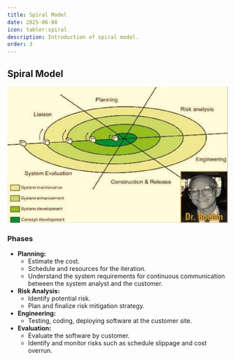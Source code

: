```yaml
---
title: Spiral Model
date: 2025-06-08
icon: tabler:spiral
description: Introduction of spiral model.
order: 3
---
```


## Spiral Model

![Spiral Model](../../../img/spiral_model.png)

### Phases

* **Planning:**
  * Estimate the cost.
  * Schedule and resources for the iteration.
  * Understand the system requirements for continuous communication between the system analyst and the customer.
* **Risk Analysis:**
  * Identify potential risk.
  * Plan and finalize risk mitigation strategy.
* **Engineering:**
  * Testing, coding, deploying software at the customer site.
* **Evaluation:**
  * Evaluate the software by customer.
  * Identify and monitor risks such as schedule slippage and cost overrun.
